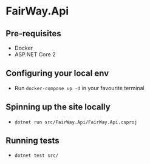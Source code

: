 # FairWay.Api

## Pre-requisites

- Docker
- ASP.NET Core 2

## Configuring your local env

- Run `docker-compose up -d` in your favourite terminal

## Spinning up the site locally

- `dotnet run src/FairWay.Api/FairWay.Api.csproj`

## Running tests

- `dotnet test src/`
